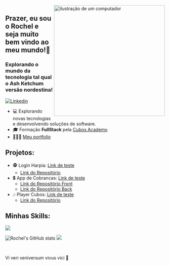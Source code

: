 <img src="https://raw.githubusercontent.com/MicaelliMedeiros/micaellimedeiros/master/image/computer-illustration.png" alt="ilustração de um computador" min-width="350px" max-width="350px" width="350px" align="right" z-index="100" >

 <h2 border-bottom="none">Prazer, eu sou o Rochel e seja muito bem vindo ao meu mundo!👋</h2>
 <h3> Explorando o mundo da tecnologia tal qual o Ash Ketchum versão nordestina!</h3>
 
 [![Linkedin](https://img.shields.io/badge/LinkedIn-0077B5?style=for-the-badge&logo=linkedin&logoColor=white)](https://www.linkedin.com/in/rochelrodriguesc/)
 
 - 💻 Explorando novas tecnologias e desenvolvendo soluções de software.
- 🎓 Formação **FullStack** pela <a href="https://cubos.academy">Cubos Academy</a>.
- 👨🏼‍💻 <a href="https://portfolio-rocheldev.netlify.app" target="_blank+" >Meu portfolío</a> 

## Projetos:
- 🕵️ Login Harpia: <a href= "https://ish-harpia-desafio.netlify.app" target="_blank">Link de teste</a>
  - <a href="https://github.com/Rochelrrc/ISH-Front-Desafio-React">Link do Repositório</a>
- 💲 App de Cobrancas: <a href="https://appcobranca.netlify.app/">Link de teste</a>
  - <a href= 'https://github.com/Rochelrrc/App-Cobranca-front'> Link do Repositório Front</a>
  - <a href= 'https://github.com/Rochelrrc/App-Cobranca-Back'> Link do Repositório Back</a>
- 🎶 Player Cubos: <a href="https://projetorrc-player.netlify.app">Link de teste</a>
  - <a href= "https://github.com/Rochelrrc/Projeto-Player"> Link do Repositório</a> 

 ## Minhas Skills:
<p align="left">
  <a href="https://skillicons.dev">
    <img src="https://skillicons.dev/icons?i=html,css,react,js,github,ts,materialui,figma,tailwind,nextjs," />
  </a>
</p>

<div style="display: inline_block">
 


![Rochel's GitHub stats](https://github-readme-stats.vercel.app/api?username=rochelrrc&show_icons=true&theme=radical) [![](https://github-readme-stats-eight-theta.vercel.app/api/top-langs/?username=Rochelrrc&layout=compact&langs_count=8&theme=radical)](https://github.com/Rochelrrc/Rochelrrc)

</div><br/>



Vi veri veniversum vivus vici 🧠
